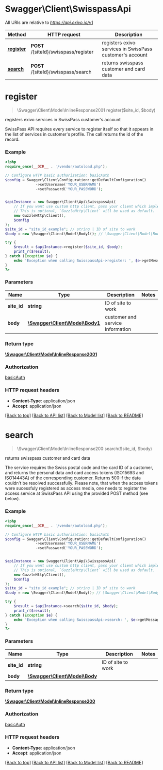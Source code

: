 # Swagger\Client\SwisspassApi

All URIs are relative to *https://api.exivo.io/v1*

Method | HTTP request | Description
------------- | ------------- | -------------
[**register**](SwisspassApi.md#register) | **POST** /{siteId}/swisspass/register | registers exivo services in SwissPass customer&#39;s account
[**search**](SwisspassApi.md#search) | **POST** /{siteId}/swisspass/search | returns swisspass customer and card data


# **register**
> \Swagger\Client\Model\InlineResponse2001 register($site_id, $body)

registers exivo services in SwissPass customer's account

SwissPass API requires every service to register itself so that it appears in the list of services in customer's profile. The call returns the id of the record.

### Example
```php
<?php
require_once(__DIR__ . '/vendor/autoload.php');

// Configure HTTP basic authorization: basicAuth
$config = Swagger\Client\Configuration::getDefaultConfiguration()
              ->setUsername('YOUR_USERNAME')
              ->setPassword('YOUR_PASSWORD');


$apiInstance = new Swagger\Client\Api\SwisspassApi(
    // If you want use custom http client, pass your client which implements `GuzzleHttp\ClientInterface`.
    // This is optional, `GuzzleHttp\Client` will be used as default.
    new GuzzleHttp\Client(),
    $config
);
$site_id = "site_id_example"; // string | ID of site to work
$body = new \Swagger\Client\Model\Body1(); // \Swagger\Client\Model\Body1 | customer and service information

try {
    $result = $apiInstance->register($site_id, $body);
    print_r($result);
} catch (Exception $e) {
    echo 'Exception when calling SwisspassApi->register: ', $e->getMessage(), PHP_EOL;
}
?>
```

### Parameters

Name | Type | Description  | Notes
------------- | ------------- | ------------- | -------------
 **site_id** | **string**| ID of site to work |
 **body** | [**\Swagger\Client\Model\Body1**](../Model/Body1.md)| customer and service information |

### Return type

[**\Swagger\Client\Model\InlineResponse2001**](../Model/InlineResponse2001.md)

### Authorization

[basicAuth](../../README.md#basicAuth)

### HTTP request headers

 - **Content-Type**: application/json
 - **Accept**: application/json

[[Back to top]](#) [[Back to API list]](../../README.md#documentation-for-api-endpoints) [[Back to Model list]](../../README.md#documentation-for-models) [[Back to README]](../../README.md)

# **search**
> \Swagger\Client\Model\InlineResponse200 search($site_id, $body)

returns swisspass customer and card data

The service requires the Swiss postal code and the card ID of a customer, and returns the personal data and card access tokens (ISO15693 and ISO14443A) of the corresponding customer. Returns 500 if the data couldn't be resolved successfully. Please note, that when the access tokens were sucessfuly registered as access media, one needs to register the access service at SwissPass API using the provided POST method (see below).

### Example
```php
<?php
require_once(__DIR__ . '/vendor/autoload.php');

// Configure HTTP basic authorization: basicAuth
$config = Swagger\Client\Configuration::getDefaultConfiguration()
              ->setUsername('YOUR_USERNAME')
              ->setPassword('YOUR_PASSWORD');


$apiInstance = new Swagger\Client\Api\SwisspassApi(
    // If you want use custom http client, pass your client which implements `GuzzleHttp\ClientInterface`.
    // This is optional, `GuzzleHttp\Client` will be used as default.
    new GuzzleHttp\Client(),
    $config
);
$site_id = "site_id_example"; // string | ID of site to work
$body = new \Swagger\Client\Model\Body(); // \Swagger\Client\Model\Body | 

try {
    $result = $apiInstance->search($site_id, $body);
    print_r($result);
} catch (Exception $e) {
    echo 'Exception when calling SwisspassApi->search: ', $e->getMessage(), PHP_EOL;
}
?>
```

### Parameters

Name | Type | Description  | Notes
------------- | ------------- | ------------- | -------------
 **site_id** | **string**| ID of site to work |
 **body** | [**\Swagger\Client\Model\Body**](../Model/Body.md)|  |

### Return type

[**\Swagger\Client\Model\InlineResponse200**](../Model/InlineResponse200.md)

### Authorization

[basicAuth](../../README.md#basicAuth)

### HTTP request headers

 - **Content-Type**: application/json
 - **Accept**: application/json

[[Back to top]](#) [[Back to API list]](../../README.md#documentation-for-api-endpoints) [[Back to Model list]](../../README.md#documentation-for-models) [[Back to README]](../../README.md)

